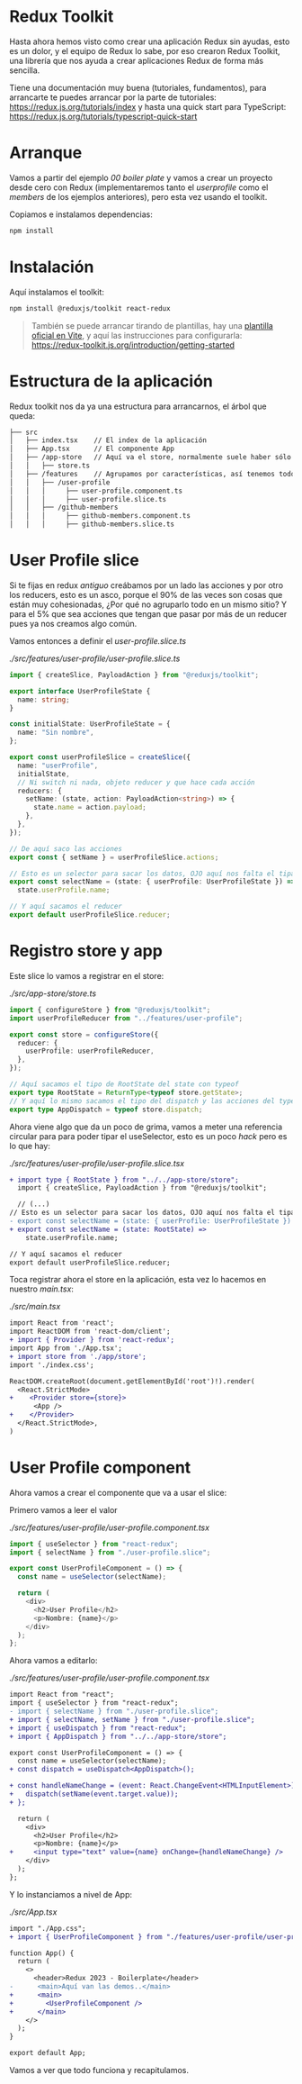 # Redux Toolkit

Hasta ahora hemos visto como crear una aplicación Redux sin ayudas, esto es un dolor, y el equipo de Redux lo sabe, por eso crearon Redux Toolkit, una librería que nos ayuda a crear aplicaciones Redux de forma más sencilla.

Tiene una documentación muy buena (tutoriales, fundamentos), para arrancarte te puedes arrancar por la parte de
tutoriales: https://redux.js.org/tutorials/index y hasta una quick start para TypeScript: https://redux.js.org/tutorials/typescript-quick-start

# Arranque

Vamos a partir del ejemplo _00 boiler plate_ y vamos a crear un proyecto desde cero con Redux (implementaremos tanto el _userprofile_ como el _members_ de los ejemplos anteriores), pero esta vez usando el toolkit.

Copiamos e instalamos dependencias:

```bash
npm install
```

# Instalación

Aquí instalamos el toolkit:

```bash
npm install @reduxjs/toolkit react-redux
```

> También se puede arrancar tirando de plantillas, hay una [plantilla oficial en Vite](https://github.com/reduxjs/redux-templates), y aquí las instrucciones para configurarla: https://redux-toolkit.js.org/introduction/getting-started

# Estructura de la aplicación

Redux toolkit nos da ya una estructura para arrancarnos, el árbol que queda:

```bash
├── src
│   ├── index.tsx    // El index de la aplicación
│   ├── App.tsx      // El componente App
│   ├── /app-store   // Aquí va el store, normalmente suele haber sólo uno
│   │   ├── store.ts
│   ├── /features    // Agrupamos por características, así tenemos todo en una isla
│   │   ├── /user-profile
│   │   │     ├── user-profile.component.ts
│   │   │     ├── user-profile.slice.ts
│   │   ├── /github-members
│   │   │     ├── github-members.component.ts
│   │   │     ├── github-members.slice.ts
```

# User Profile slice

Si te fijas en redux _antiguo_ creábamos por un lado las acciones y por otro los reducers, esto es un asco, porque el 90% de las veces son cosas que están muy cohesionadas, ¿Por qué no agruparlo todo en un mismo sitio? Y para el 5% que sea acciones que tengan que pasar por más de un reducer pues ya nos creamos algo común.

Vamos entonces a definir el _user-profile.slice.ts_

_./src/features/user-profile/user-profile.slice.ts_

```typescript
import { createSlice, PayloadAction } from "@reduxjs/toolkit";

export interface UserProfileState {
  name: string;
}

const initialState: UserProfileState = {
  name: "Sin nombre",
};

export const userProfileSlice = createSlice({
  name: "userProfile",
  initialState,
  // Ni switch ni nada, objeto reducer y que hace cada acción
  reducers: {
    setName: (state, action: PayloadAction<string>) => {
      state.name = action.payload;
    },
  },
});

// De aquí saco las acciones
export const { setName } = userProfileSlice.actions;

// Esto es un selector para sacar los datos, OJO aquí nos falta el tipado del RootState (store)
export const selectName = (state: { userProfile: UserProfileState }) =>
  state.userProfile.name;

// Y aquí sacamos el reducer
export default userProfileSlice.reducer;
```

# Registro store y app

Este slice lo vamos a registrar en el store:

_./src/app-store/store.ts_

```ts
import { configureStore } from "@reduxjs/toolkit";
import userProfileReducer from "../features/user-profile";

export const store = configureStore({
  reducer: {
    userProfile: userProfileReducer,
  },
});

// Aquí sacamos el tipo de RootState del state con typeof
export type RootState = ReturnType<typeof store.getState>;
// Y aquí lo mismo sacamos el tipo del dispatch y las acciones del typeof del dispatch
export type AppDispatch = typeof store.dispatch;
```

Ahora viene algo que da un poco de grima, vamos a meter una referencia circular para para poder tipar el useSelector, esto es un poco _hack_ pero es lo que hay:

_./src/features/user-profile/user-profile.slice.tsx_

```diff
+ import type { RootState } from "../../app-store/store";
  import { createSlice, PayloadAction } from "@reduxjs/toolkit";

  // (...)
// Esto es un selector para sacar los datos, OJO aquí nos falta el tipado del RootState (store)
- export const selectName = (state: { userProfile: UserProfileState }) =>
+ export const selectName = (state: RootState) =>
    state.userProfile.name;

// Y aquí sacamos el reducer
export default userProfileSlice.reducer;
```

Toca registrar ahora el store en la aplicación, esta vez lo hacemos en nuestro _main.tsx_:

_./src/main.tsx_

```diff
import React from 'react';
import ReactDOM from 'react-dom/client';
+ import { Provider } from 'react-redux';
import App from './App.tsx';
+ import store from './app/store';
import './index.css';

ReactDOM.createRoot(document.getElementById('root')!).render(
  <React.StrictMode>
+    <Provider store={store}>
      <App />
+    </Provider>
  </React.StrictMode>,
)
```

# User Profile component

Ahora vamos a crear el componente que va a usar el slice:

Primero vamos a leer el valor

_./src/features/user-profile/user-profile.component.tsx_

```typescript
import { useSelector } from "react-redux";
import { selectName } from "./user-profile.slice";

export const UserProfileComponent = () => {
  const name = useSelector(selectName);

  return (
    <div>
      <h2>User Profile</h2>
      <p>Nombre: {name}</p>
    </div>
  );
};
```

Ahora vamos a editarlo:

_./src/features/user-profile/user-profile.component.tsx_

```diff
import React from "react";
import { useSelector } from "react-redux";
- import { selectName } from "./user-profile.slice";
+ import { selectName, setName } from "./user-profile.slice";
+ import { useDispatch } from "react-redux";
+ import { AppDispatch } from "../../app-store/store";

export const UserProfileComponent = () => {
  const name = useSelector(selectName);
+ const dispatch = useDispatch<AppDispatch>();

+ const handleNameChange = (event: React.ChangeEvent<HTMLInputElement>) => {
+   dispatch(setName(event.target.value));
+ };

  return (
    <div>
      <h2>User Profile</h2>
      <p>Nombre: {name}</p>
+     <input type="text" value={name} onChange={handleNameChange} />
    </div>
  );
};
```

Y lo instanciamos a nivel de App:

_./src/App.tsx_

```diff
import "./App.css";
+ import { UserProfileComponent } from "./features/user-profile/user-profile.component";

function App() {
  return (
    <>
      <header>Redux 2023 - Boilerplate</header>
-      <main>Aquí van las demos..</main>
+      <main>
+        <UserProfileComponent />
+      </main>
    </>
  );
}

export default App;
```

Vamos a ver que todo funciona y recapitulamos.
